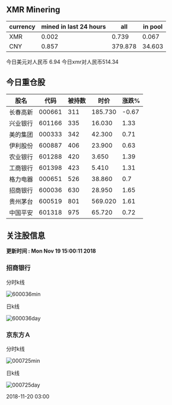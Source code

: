 ## XMR Minering

|currency|mined in last 24 hours|all|in pool|
|---|---|---|---|
|XMR|0.002|0.739|0.067|
|CNY|0.857|379.878|34.603|

今日美元对人民币 6.94	今日xmr对人民币514.34


## 今日重仓股 

|股名|代码|被持数|时价|涨跌%|
|---|---|---|---|---|
|长春高新|000661|311|185.730|-0.67|
|兴业银行|601166|335|16.030|1.33|
|美的集团|000333|342|42.300|0.71|
|伊利股份|600887|406|23.900|0.63|
|农业银行|601288|420|3.650|1.39|
|工商银行|601398|423|5.410|1.31|
|格力电器|000651|526|38.860|0.7|
|招商银行|600036|630|28.950|1.65|
|贵州茅台|600519|801|569.020|1.61|
|中国平安|601318|975|65.720|0.72|

## 关注股信息
**更新时间 : Mon Nov 19 15:00:11 2018**
### 招商银行 
分时k线

![600036min](http://image.sinajs.cn/newchart/min/n/sh600036.gif)

日k线

![600036day](http://image.sinajs.cn/newchart/daily/n/sh600036.gif)

### 京东方Ａ 
分时k线

![000725min](http://image.sinajs.cn/newchart/min/n/sz000725.gif)

日k线

![000725day](http://image.sinajs.cn/newchart/daily/n/sz000725.gif)

2018-11-20 03:00